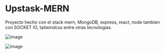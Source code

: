 # Upstask-MERN
Proyecto hecho con el stack mern,  MongoDB, express, react, node tambien con SOCKET IO, tailwindcss entre otras tecnologias.

![image](https://user-images.githubusercontent.com/114118969/209148508-f85b23f7-71c2-4606-bc8c-b82b9de6bc12.png)

![image](https://user-images.githubusercontent.com/114118969/209149377-41dec696-f692-4269-a8b2-431dcdc06762.png)
